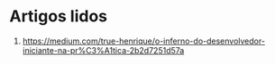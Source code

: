 
# Artigos lidos

1. https://medium.com/true-henrique/o-inferno-do-desenvolvedor-iniciante-na-pr%C3%A1tica-2b2d7251d57a
